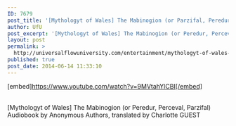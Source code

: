 ```yaml
---
ID: 7679
post_title: '[Mythologyt of Wales] The Mabinogion (or Parzifal, Peredur, Perceval)'
author: UfU
post_excerpt: '[Mythologyt of Wales] The Mabinogion (or Peredur, Perceval, Parzifal) Audiobook by Anonymous Authors, translated by Charlotte GUEST'
layout: post
permalink: >
  http://universalflowuniversity.com/entertainment/mythologyt-of-wales-the-mabinogion-or-parzifal-peredur-perceval/
published: true
post_date: 2014-06-14 11:33:10
---
```

[embed]https://www.youtube.com/watch?v=9MVtahYlCBI[/embed]</br></br>
<p>[Mythologyt of Wales] The Mabinogion (or Peredur, Perceval, Parzifal) Audiobook by Anonymous Authors, translated by Charlotte GUEST</p>
